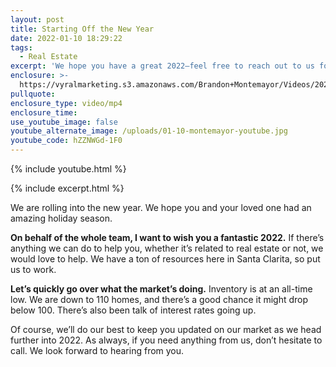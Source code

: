 ```yaml
---
layout: post
title: Starting Off the New Year
date: 2022-01-10 18:29:22
tags:
  - Real Estate
excerpt: 'We hope you have a great 2022—feel free to reach out to us for anything! '
enclosure: >-
  https://vyralmarketing.s3.amazonaws.com/Brandon+Montemayor/Videos/2021/Starting+Off+the+New+Year.mp4
pullquote:
enclosure_type: video/mp4
enclosure_time:
use_youtube_image: false
youtube_alternate_image: /uploads/01-10-montemayor-youtube.jpg
youtube_code: hZZNWGd-1F0
---
```

{% include youtube.html %}

{% include excerpt.html %}

We are rolling into the new year. We hope you and your loved one had an amazing holiday season.

**On behalf of the whole team, I want to wish you a fantastic 2022.** If there’s anything we can do to help you, whether it’s related to real estate or not, we would love to help. We have a ton of resources here in Santa Clarita, so put us to work.&nbsp;

**Let’s quickly go over what the market’s doing.** Inventory is at an all-time low. We are down to 110 homes, and there’s a good chance it might drop below 100. There’s also been talk of interest rates going up.

Of course, we’ll do our best to keep you updated on our market as we head further into 2022. As always, if you need anything from us, don’t hesitate to call. We look forward to hearing from you.
